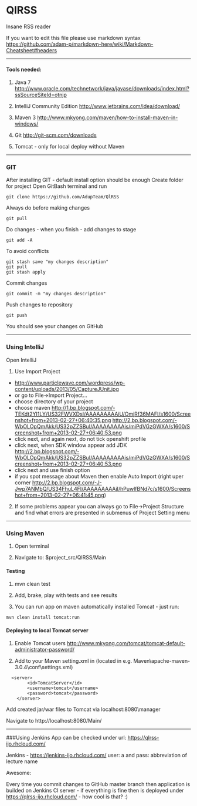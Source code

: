 QlRSS
=====

Insane RSS reader

If you want to edit this file please use markdown syntax
https://github.com/adam-p/markdown-here/wiki/Markdown-Cheatsheet#headers

----------------
#### Tools needed:

1. Java 7 http://www.oracle.com/technetwork/java/javase/downloads/index.html?ssSourceSiteId=otnjp

2. IntelliJ Community Edition http://www.jetbrains.com/idea/download/

3. Maven 3  http://www.mkyong.com/maven/how-to-install-maven-in-windows/

4. Git http://git-scm.com/downloads

5. Tomcat - only for local deploy without Maven

------------------------
### GIT
After installing GIT - default install option should be enough
Create folder for project
Open GitBash terminal and run
```
git clone https://github.com/AdupTeam/QlRSS
```
Always do before making changes 
```
git pull
```
Do changes - when you finish - add changes to stage
```
git add -A
```
To avoid conflicts 
```
git stash save "my changes description"
git pull
git stash apply
```
Commit changes 
```
git commit -m "my changes description"
```
Push changes to repository
```
git push
```
You should see your changes on GitHub 

----------------------
### Using IntelliJ
Open IntelliJ

1. Use Import Project 
  * http://www.particlewave.com/wordpress/wp-content/uploads/2013/05/CaptureJUnit.jpg
  * or go to File->Import Project...
  * choose directory of your project
  * choose maven http://1.bp.blogspot.com/-TEKdt2YI1LY/US32FWVXDsI/AAAAAAAAAiU/OmjRf36MAFI/s1600/Screenshot+from+2013-02-27+06:40:35.png
http://2.bp.blogspot.com/-WbOLOpQmAkk/US32pZZSBuI/AAAAAAAAAis/miPdVGzGWXA/s1600/Screenshot+from+2013-02-27+06:40:53.png
  * click next, and again next, do not tick openshift profile
  * click next, when SDK window appear add JDK http://2.bp.blogspot.com/-WbOLOpQmAkk/US32pZZSBuI/AAAAAAAAAis/miPdVGzGWXA/s1600/Screenshot+from+2013-02-27+06:40:53.png
  * click next and use finish option
  * if you spot message about Maven then enable Auto Import (right uper corner
http://2.bp.blogspot.com/-J-Jwp7ANMbQ/US34FhuL4FI/AAAAAAAAAjI/hPuwlfBNd7c/s1600/Screenshot+from+2013-02-27+06:41:45.png)
2. If some problems appear you can always go to File->Project Structure and find what errors are presented in submenus of Project Setting menu

----------------
### Using Maven

1. Open terminal

2. Navigate to: $project_src/QlRSS/Main
 
#### Testing

1. mvn clean test

2. Add, brake, play with tests and see results

3. You can run app on maven automatically installed Tomcat - just run:
```
mvn clean install tomcat:run 
```

#### Deploying to local Tomcat server 

1. Enable Tomcat users http://www.mkyong.com/tomcat/tomcat-default-administrator-password/

2. Add to your Maven setting.xml in <servers> (located in e.g. Maven\apache-maven-3.0.4\conf\settings.xml)
```
  <server>
		<id>TomcatServer</id>
		<username>tomcat</username>
		<password>tomcat</password> 
	</server>
```  
Add created jar/war files to Tomcat via localhost:8080\manager

Navigate to http://localhost:8080/Main/

----------------------
###Using Jenkins 
App can be checked under url: https://qlrss-ijo.rhcloud.com/

Jenkins - https://jenkins-ijo.rhcloud.com/ user: a  and pass: abbreviation of lecture name 

Awesome:

Every time you commit changes to GitHub master branch then application is builded on Jenkins CI server - if everything is fine then is deployed under https://qlrss-ijo.rhcloud.com/  - how cool is that? :)


